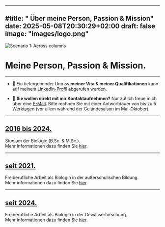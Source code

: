 
---
#title: " Über meine Person, Passion & Mission"
date: 2025-05-08T20:30:29+02:00
draft: false
image: "images/logo.png"
---
![Scenario 1: Across columns](/images/logo.png)

# **Meine Person, Passion & Mission.**
___
* 📖 Ein tiefergehender Umriss **meiner Vita & meiner Qualifikationen** kann auf meinem [LinkedIn-Profil](https://www.linkedin.com/in/andrea-koplitz-weissgerber/) abgerufen werden. 

* 📩 **Sie wollen direkt mit mir Kontaktaufnehmen?** Nur zu! Ich freue mich über eine [E-Mail](mailto:spyingonscience@posteo.com?subject=Kontaktaufnahme%20über%20die%20Webseite%20spyingonscience.com). Bitte rechnen Sie mit einer Antwortdauer von bis zu 5 Werktagen (vor allem während der Geländesaison im Mai-Oktober).
___
  
## [2016 bis 2024.](/about-studium/)
Studium der Biologie (B.Sc.  &  M.Sc.).  
Mehr informationen dazu finden Sie [hier](/about-studium/).
___
  
## [seit 2021.](/about-since2021/)
Freiberufliche Arbeit als Biologin in der außerschulischen Bildung.  
Mehr informationen dazu finden Sie [hier](/about-since2021/).
___
  
## [seit 2024.  ](/about-since2024/)
Freiberufliche Arbeit als Biologin in der Gewässerforschung.  
Mehr informationen dazu finden Sie [hier](/about-since2024/). 
